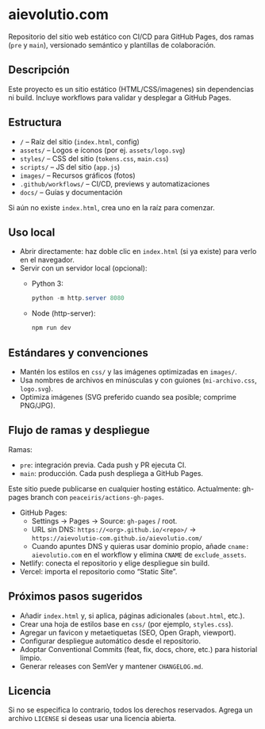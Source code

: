 # aievolutio.com

Repositorio del sitio web estático con CI/CD para GitHub Pages, dos ramas (`pre` y `main`), versionado semántico y plantillas de colaboración.

## Descripción

Este proyecto es un sitio estático (HTML/CSS/imagenes) sin dependencias ni build. Incluye workflows para validar y desplegar a GitHub Pages.

## Estructura

- `/` – Raíz del sitio (`index.html`, config)
- `assets/` – Logos e íconos (por ej. `assets/logo.svg`)
- `styles/` – CSS del sitio (`tokens.css`, `main.css`)
- `scripts/` – JS del sitio (`app.js`)
- `images/` – Recursos gráficos (fotos)
- `.github/workflows/` – CI/CD, previews y automatizaciones
- `docs/` – Guías y documentación

Si aún no existe `index.html`, crea uno en la raíz para comenzar.

## Uso local

- Abrir directamente: haz doble clic en `index.html` (si ya existe) para verlo en el navegador.
- Servir con un servidor local (opcional):
	- Python 3:

		```powershell
		python -m http.server 8080
		```

	- Node (http-server):

		```powershell
		npm run dev
		```

## Estándares y convenciones

- Mantén los estilos en `css/` y las imágenes optimizadas en `images/`.
- Usa nombres de archivos en minúsculas y con guiones (`mi-archivo.css`, `logo.svg`).
- Optimiza imágenes (SVG preferido cuando sea posible; comprime PNG/JPG).

## Flujo de ramas y despliegue

Ramas:

- `pre`: integración previa. Cada push y PR ejecuta CI.
- `main`: producción. Cada push despliega a GitHub Pages.

Este sitio puede publicarse en cualquier hosting estático. Actualmente: gh-pages branch con `peaceiris/actions-gh-pages`.

- GitHub Pages:
	- Settings → Pages → Source: `gh-pages` / root.
	- URL sin DNS: `https://<org>.github.io/<repo>/` → `https://aievolutio-com.github.io/aievolutio.com/`
	- Cuando apuntes DNS y quieras usar dominio propio, añade `cname: aievolutio.com` en el workflow y elimina `CNAME` de `exclude_assets`.
- Netlify: conecta el repositorio y elige despliegue sin build.
- Vercel: importa el repositorio como “Static Site”.

## Próximos pasos sugeridos

- Añadir `index.html` y, si aplica, páginas adicionales (`about.html`, etc.).
- Crear una hoja de estilos base en `css/` (por ejemplo, `styles.css`).
- Agregar un favicon y metaetiquetas (SEO, Open Graph, viewport).
- Configurar despliegue automático desde el repositorio.
 - Adoptar Conventional Commits (feat, fix, docs, chore, etc.) para historial limpio.
 - Generar releases con SemVer y mantener `CHANGELOG.md`.

## Licencia

Si no se especifica lo contrario, todos los derechos reservados. Agrega un archivo `LICENSE` si deseas usar una licencia abierta.

